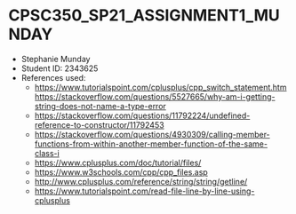 # CPSC350_SP21_ASSIGNMENT1_MUNDAY
* Stephanie Munday
* Student ID: 2343625
* References used:
  - https://www.tutorialspoint.com/cplusplus/cpp_switch_statement.htm
https://stackoverflow.com/questions/5527665/why-am-i-getting-string-does-not-name-a-type-error
  - https://stackoverflow.com/questions/11792224/undefined-reference-to-constructor/11792453
  - https://stackoverflow.com/questions/4930309/calling-member-functions-from-within-another-member-function-of-the-same-class-i
  - https://www.cplusplus.com/doc/tutorial/files/
  - https://www.w3schools.com/cpp/cpp_files.asp
  - http://www.cplusplus.com/reference/string/string/getline/
  - https://www.tutorialspoint.com/read-file-line-by-line-using-cplusplus
